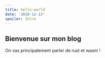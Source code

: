 ```yaml
---
title: hello-world
date: '2018-12-13'
spoiler: Intro
---
```



## Bienvenue sur mon blog

On vas principalement parler de rust et wasm !